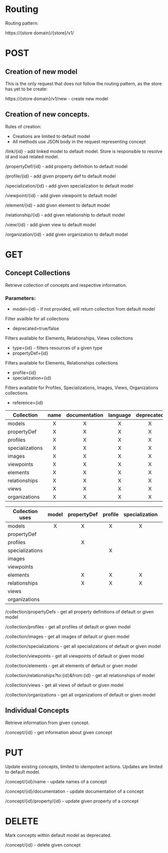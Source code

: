 # Routing

Routing pattern:

https://{store domain}/{store}/v1/

# POST

## Creation of new model

This is the only request that does not follow the routing pattern, as the store has yet to be create:

https://{store domain}/v1/new  - create new model

## Creation of new concepts.

Rules of creation:

* Creations are limited to default model
* All methods use JSON body in the request representing concept

/link/{id}            - add linked model to default model. Store is responsible to resolve id and load related model.

/propertyDef/{id}     - add property definition to default model

/profile/{id}         - add given property def to default model

/specialization/{id}  - add given specialization to default model

/viewpoint/{id}       - add given viewpoint to default model

/element/{id}         - add given element to default model

/relationship/{id}    - add given relationship to default model

/view/{id}            - add given view to default model

/organization/{id}    - add given organization to default model

# GET

## Concept Collections

Retrieve collection of concepts and respective information.

### Parameters:

* model={id} - if not provided, will return collection from default model

Filter availble for all collections
* deprecated=true/false

Filters available for Elements, Relationships, Views collections
* type={id} - filters resources of a given type
* propertyDef={id}

Filters available for Elements, Relationships collections
* profile={id}
* specialization={id}

Filters available for Profiles, Specializations, Images, Views, Organizations collections
* reference={id}

| Collection      | name | documentation | language | deprecated | type | profile | property | referencedBy |
|-----------------|:----:|:-------------:|:--------:|:----------:|:----:|:-------:|:--------:|:------------:|
| models          | X    | X             | X        | X          |      |         |          |              |
| propertyDef     | X    | X             | X        | X          |      |         |          |              |
| profiles        | X    | X             | X        | X          |      |         |          |              |
| specializations | X    | X             | X        | X          |      |         |          |              |
| images          | X    | X             | X        | X          |      |         |          |              |
| viewpoints      | X    | X             | X        | X          |      |         |          |              |
| elements        | X    | X             | X        | X          | X    | X       | X        |              |
| relationships   | X    | X             | X        | X          | X    | X       | X        | X            |
| views           | X    | X             | X        | X          | X    |         |          | X            |
| organizations   | X    | X             | X        | X          |      |         |          | X            |

| Collection uses | model | propertyDef | profile | specialization | image | viewpoint | element | relationship | view | organization |
|-----------------|:-----:|:-----------:|:-------:|:--------------:|:-----:|:---------:|:-------:|-------------:|:----:|:------------:|
| models          | X     | X           | X       | X              | X     | X         | X       | X            | X    |              |
| propertyDef     |       |             |         |                |       |           |         |              |      |              |
| profiles        |       | X           |         |                |       |           |         |              |      |              |
| specializations |       |             | X       |                | X     |           |         |              |      |              |
| images          |       |             |         |                |       |           |         |              |      |              |
| viewpoints      |       |             |         |                |       |           |         |              |      |              |
| elements        |       | X           | X       | X              | X     |           |         |              |      |              |
| relationships   |       | X           | X       | X              |       |           | X       |              |      |              |
| views           |       |             |         |                | X     | X         | X       | X            | X    |              |
| organizations   |       |             |         |                |       |           | X       | X            | X    | X            |



/collection/propertyDefs                    - get all property definitions of default or given model

/collection/profiles                        - get all profiles of default or given model

/collection/images                          - get all images of default or given model

/collection/specializations                 - get all specializations of default or given model

/collection/viewpoints                      - get all viewpoints of default or given model

/collection/elements                        - get all elements of default or given model

/collection/relationships?to:{id}&from:{id} - get all relationships of model

/collection/views                           - get all views of default or given model

/collection/organizations                   - get all organizations of default or given model

## Individual Concepts

Retrieve information from given concept.

/concept/{id}                                - get information about given concept

# PUT

Update existing concepts, limited to idempotent actions. Updates are limited to default model.

/concept/{id}/name          - update names of a concept

/concept/{id}/documentation - update documentation of a concept

/concept/{id}/property/{id} - update given property of a concept

# DELETE

Mark concepts within default model as deprecated.

/concept/{id}           - delete given concept
